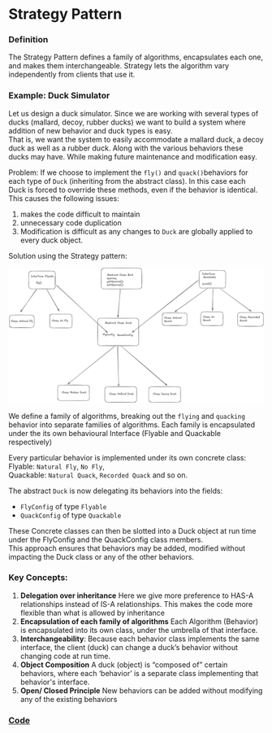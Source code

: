 # Strategy Pattern

### Definition

The Strategy Pattern defines a family of algorithms, encapsulates each one, and makes them interchangeable. Strategy lets the algorithm vary independently from clients that use it.

### Example:  Duck Simulator

Let us design a duck simulator. Since we are working with several types of ducks (mallard, decoy, rubber ducks)  we want to build a system where addition of new behavior and duck types is easy.  
That is, we want the system to easily accommodate a mallard duck, a decoy duck as well as a rubber duck. Along with the various behaviors these ducks may have. While making future maintenance and modification easy.

Problem: If we choose to implement the `fly()` and `quack()`behaviors for each type of `Duck` (inheriting from the abstract class). In this case each Duck is forced to override these methods, even if the behavior is identical.   
This causes the following issues:

1. makes the code difficult to maintain  
2. unnecessary code duplication  
3. Modification is difficult as any changes to `Duck` are globally applied to every duck object.

Solution using the Strategy pattern:

![image](../media/Strategy_Example.png)

We define a family of algorithms, breaking out the `flying` and `quacking` behavior into separate families of algorithms. Each family is encapsulated under the its own behavioural Interface (Flyable and Quackable respectively)

Every particular behavior is implemented under its own concrete class:  
Flyable: `Natural Fly`, `No Fly`,   
Quackable: `Natural Quack`, `Recorded Quack` and so on.

The abstract `Duck` is now delegating its behaviors into the fields:

- `FlyConfig` of type `Flyable`  
- `QuackConfig` of type `Quackable`

These Concrete classes can then be slotted into a Duck object at run time under the FlyConfig and the QuackConfig class members.  
This approach ensures that behaviors may be added, modified without impacting the Duck class or any of the other behaviors.

### Key Concepts:

1. **Delegation over inheritance** Here we give more preference to HAS-A relationships instead of IS-A relationships. This makes the code more flexible than what is allowed by inheritance  
2. **Encapsulation of each family of algorithms** Each Algorithm (Behavior) is encapsulated into its own class, under the umbrella of that interface.  
3. **Interchangeability**: Because each behavior class implements the same interface, the client (duck) can change a duck’s behavior without changing code at run time.  
4. **Object Composition** A duck (object) is “composed of” certain behaviors, where each ‘behavior’ is a separate class implementing that behavior's interface.  
5. **Open/ Closed Principle** New behaviors can be added without modifying any of the existing behaviors


### [Code](./Strategy.java)